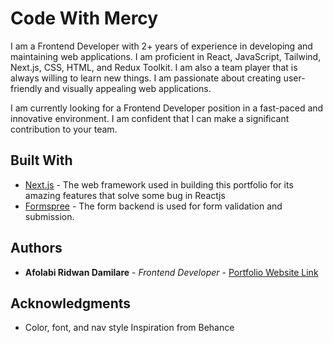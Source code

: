 # Code With Mercy

I am a Frontend Developer with 2+ years of experience in developing and maintaining web applications. I am proficient in React, JavaScript, Tailwind, Next.js, CSS, HTML, and Redux Toolkit. I am also a team player that is always willing to learn new things. I am passionate about creating user-friendly and visually appealing web applications.

I am currently looking for a Frontend Developer position in a fast-paced and innovative environment. I am confident that I can make a significant contribution to your team.

## Built With

* [Next.js](https://nextjs.org/) - The web framework used in building this portfolio for its amazing features that solve some bug in Reactjs
* [Formspree](https://formspree.io/) - The form backend is used for form validation and submission.

## Authors

* **Afolabi Ridwan Damilare** - *Frontend Developer* - [Portfolio Website Link](https://www.codewithmercy.codes/)

## Acknowledgments

* Color, font, and nav style Inspiration from Behance 
